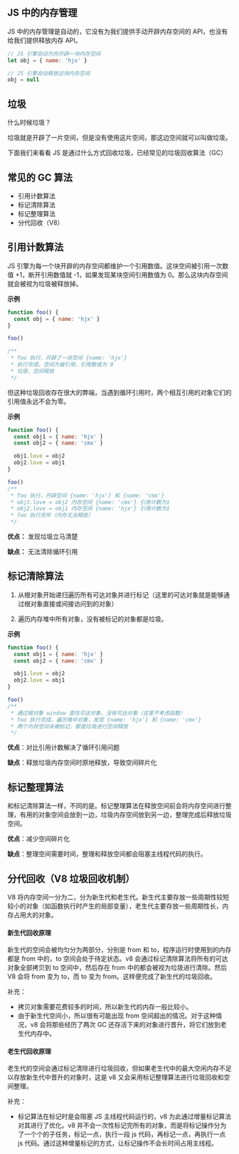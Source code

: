 ## JS 中的内存管理

JS 中的内存管理是自动的，它没有为我们提供手动开辟内存空间的 API，也没有给我们提供释放内存 API。

```js
// JS 引擎自动为你开辟一块内存空间
let obj = { name: 'hjx' }

// JS 引擎自动释放这块内存空间
obj = null
```

## 垃圾

什么时候垃圾？

垃圾就是开辟了一片空间，但是没有使用这片空间，那这边空间就可以叫做垃圾。

下面我们来看看 JS 是通过什么方式回收垃圾，已经常见的垃圾回收算法（GC）

## 常见的 GC 算法

- 引用计数算法
- 标记清除算法
- 标记整理算法
- 分代回收（V8）

## 引用计数算法

JS 引擎为每一个块开辟的内存空间都维护一个引用数值。这块空间被引用一次数值 +1，断开引用数值就 -1，如果发现某块空间引用数值为 0。那么这块内存空间就会被视为垃圾被释放掉。

**示例**

```js
function foo() {
  const obj = { name: 'hjx' }
}

foo()

/**
 * foo 执行，开辟了一块空间 {name: 'hjx'}
 * 执行完成，空间为被引用，引用数值为 0
 * 垃圾，空间释放
 */
```

但这种垃圾回收存在很大的弊端，当遇到循环引用时，两个相互引用的对象它们的引用值永远不会为零。

**示例**

```js
function foo() {
  const obj1 = { name: 'hjx' }
  const obj2 = { name: 'cmx' }

  obj1.love = obj2
  obj2.love = obj1
}

foo()
/**
 * foo 执行，开辟空间 {name: 'hjx'} 和 {name: 'cmx'}
 * obj1.love = obj2 内存空间 {name: 'cmx'} 引用计数为1
 * obj2.love = obj1 内存空间 {name: 'hjx'} 引用计数为1
 * foo 执行完毕（内存无法释放）
 */
```

**优点：** 发现垃圾立马清楚

**缺点：** 无法清除循环引用

## 标记清除算法

1. 从根对象开始递归遍历所有可达对象并进行标记（这里的可达对象就是能够通过根对象直接或间接访问到的对象）

2. 遍历内存堆中所有对象，没有被标记的对象都是垃圾。

**示例**

```js
function foo() {
  const obj1 = { name: 'hjx' }
  const obj2 = { name: 'cmx' }

  obj1.love = obj2
  obj2.love = obj1
}

foo()
/**
 * 通过根对象 window 查找可达对象，没有可达对象（这里不考虑函数）
 * foo 执行完成，遍历堆中对象，发现 {name: 'hjx'} 和 {name: 'cmx'}
 * 两个内存空间未被标记，都是垃圾进行空间释放
 */
```

**优点**：对比引用计数解决了循环引用问题

**缺点**：释放垃圾内存空间时原地释放，导致空间碎片化

## 标记整理算法

和标记清除算法一样，不同的是。标记整理算法在释放空间前会将内存空间进行整理，有用的对象空间会放到一边，垃圾内存空间放到另一边，整理完成后释放垃圾空间。

**优点**：减少空间碎片化

**缺点**：整理空间需要时间，整理和释放空间都会阻塞主线程代码的执行。

## 分代回收（V8 垃圾回收机制）

V8 将内存空间一分为二，分为新生代和老生代。新生代主要存放一些周期性较短较小的对象（如函数执行时产生的局部变量），老生代主要存放一些周期性长，内存占用大的对象。

#### 新生代回收原理

新生代的空间会被均匀分为两部分，分别是 from 和 to，程序运行时使用到的内存都是 from 中的，to 空间会处于待定状态。v8 会通过标记清除算法将所有的可达对象全部拷贝到 to 空间中，然后存在 from 中的都会被视为垃圾进行清除。然后 V8 会将 from 变为 to，而 to 变为 from。这样便完成了新生代的垃圾回收。

补充：

- 拷贝对象需要花费较多的时间，所以新生代的内存一般比较小。
- 由于新生代空间小，所以很有可能出现 from 空间超出的情况。对于这种情况，v8 会将那些经历了两次 GC 还存活下来的对象进行晋升，将它们放到老生代内存中。

#### 老生代回收原理

老生代的空间会通过标记清除进行垃圾回收，但如果老生代中的最大空闲内存不足以存放新生代中晋升的对象时，这是 v8 又会采用标记整理算法进行垃圾回收和空间整理。

补充：

- 标记算法在标记时是会阻塞 JS 主线程代码运行的，v8 为此通过增量标记算法对其进行了优化。v8 并不会一次性标记完所有的对象，而是将标记操作分为了一个个的子任务，标记一点，执行一段 js 代码，再标记一点，再执行一点 js 代码。通过这种增量标记的方式，让标记操作不会长时间占用主线程。
